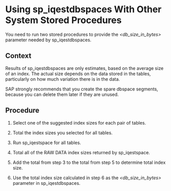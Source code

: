 <!-- loioa5a7660384f21015b843ab4916c7a6e0 -->

# Using sp\_iqestdbspaces With Other System Stored Procedures

You need to run two stored procedures to provide the *<db\_size\_in\_bytes\>* parameter needed by sp\_iqestdbspaces.



## Context

Results of sp\_iqestdbspaces are only estimates, based on the average size of an index. The actual size depends on the data stored in the tables, particularly on how much variation there is in the data.

SAP strongly recommends that you create the spare dbspace segments, because you can delete them later if they are unused.



## Procedure

1.  Select one of the suggested index sizes for each pair of tables.

2.  Total the index sizes you selected for all tables.

3.  Run sp\_iqestspace for all tables.

4.  Total all of the RAW DATA index sizes returned by sp\_iqestspace.

5.  Add the total from step 3 to the total from step 5 to determine total index size.

6.  Use the total index size calculated in step 6 as the *<db\_size\_in\_bytes\>* parameter in sp\_iqestdbspaces.


